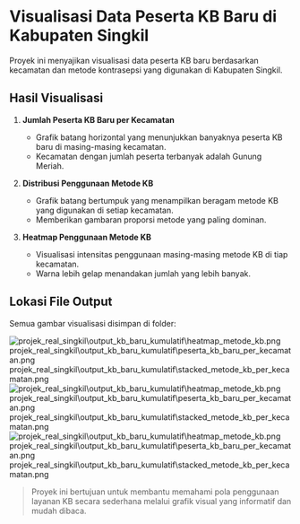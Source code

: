 # Visualisasi Data Peserta KB Baru di Kabupaten Singkil

Proyek ini menyajikan visualisasi data peserta KB baru berdasarkan kecamatan dan metode kontrasepsi yang digunakan di Kabupaten Singkil.

## Hasil Visualisasi

1. **Jumlah Peserta KB Baru per Kecamatan**

   * Grafik batang horizontal yang menunjukkan banyaknya peserta KB baru di masing-masing kecamatan.
   * Kecamatan dengan jumlah peserta terbanyak adalah Gunung Meriah.

2. **Distribusi Penggunaan Metode KB**

   * Grafik batang bertumpuk yang menampilkan beragam metode KB yang digunakan di setiap kecamatan.
   * Memberikan gambaran proporsi metode yang paling dominan.

3. **Heatmap Penggunaan Metode KB**

   * Visualisasi intensitas penggunaan masing-masing metode KB di tiap kecamatan.
   * Warna lebih gelap menandakan jumlah yang lebih banyak.

## Lokasi File Output

Semua gambar visualisasi disimpan di folder:

![projek_real_singkil\output_kb_baru_kumulatif\heatmap_metode_kb.png
projek_real_singkil\output_kb_baru_kumulatif\peserta_kb_baru_per_kecamatan.png
projek_real_singkil\output_kb_baru_kumulatif\stacked_metode_kb_per_kecamatan.png](output_kb_baru_kumulatif/heatmap_metode_kb.png) ![projek_real_singkil\output_kb_baru_kumulatif\heatmap_metode_kb.png
projek_real_singkil\output_kb_baru_kumulatif\peserta_kb_baru_per_kecamatan.png
projek_real_singkil\output_kb_baru_kumulatif\stacked_metode_kb_per_kecamatan.png](output_kb_baru_kumulatif/peserta_kb_baru_per_kecamatan.png) ![projek_real_singkil\output_kb_baru_kumulatif\heatmap_metode_kb.png
projek_real_singkil\output_kb_baru_kumulatif\peserta_kb_baru_per_kecamatan.png
projek_real_singkil\output_kb_baru_kumulatif\stacked_metode_kb_per_kecamatan.png](output_kb_baru_kumulatif/stacked_metode_kb_per_kecamatan.png)

> Proyek ini bertujuan untuk membantu memahami pola penggunaan layanan KB secara sederhana melalui grafik visual yang informatif dan mudah dibaca.

